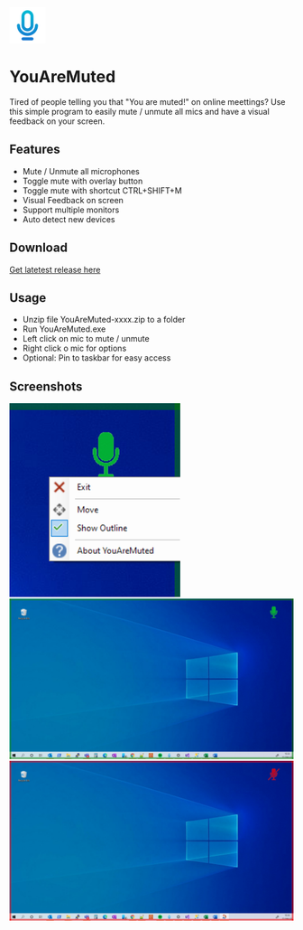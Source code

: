  ![Logo](/GlobalMicMute/Resources/microphone.png) 
 # YouAreMuted 
Tired of people telling you that "You are muted!" on online meettings? Use this simple program to easily mute / unmute all mics and have a visual feedback on your screen.

## Features
* Mute / Unmute all microphones
* Toggle mute with overlay button
* Toggle mute with shortcut CTRL+SHIFT+M
* Visual Feedback on screen
* Support multiple monitors
* Auto detect new devices

## Download
[Get latetest release here](https://github.com/GeorgeArgyrakis/YouAreMuted/releases/latest)

## Usage
* Unzip file YouAreMuted-xxxx.zip to a folder
* Run YouAreMuted.exe
* Left click on mic to mute / unmute
* Right click o mic for options
* Optional: Pin to taskbar for easy access

## Screenshots
![dasdad](/Screenshots/Screenshot3.png)
![dasdad](/Screenshots/Screenshot1.png) 
![dasdad](/Screenshots/Screenshot2.png) 

